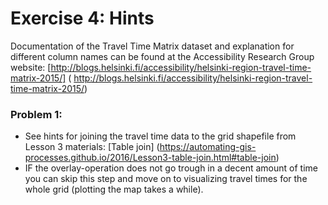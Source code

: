 # Exercise 4: Hints

Documentation of the Travel Time Matrix dataset and explanation for different column names can be found at the Accessibility Research Group website: [http://blogs.helsinki.fi/accessibility/helsinki-region-travel-time-matrix-2015/] (
http://blogs.helsinki.fi/accessibility/helsinki-region-travel-time-matrix-2015/)

### Problem 1:
- See hints for joining the travel time data to the grid shapefile from Lesson 3 materials: [Table join] (https://automating-gis-processes.github.io/2016/Lesson3-table-join.html#table-join) 
- IF the overlay-operation does not go trough in a decent amount of time you can skip this step and move on to visualizing travel times for the whole grid (plotting the map takes a while).



